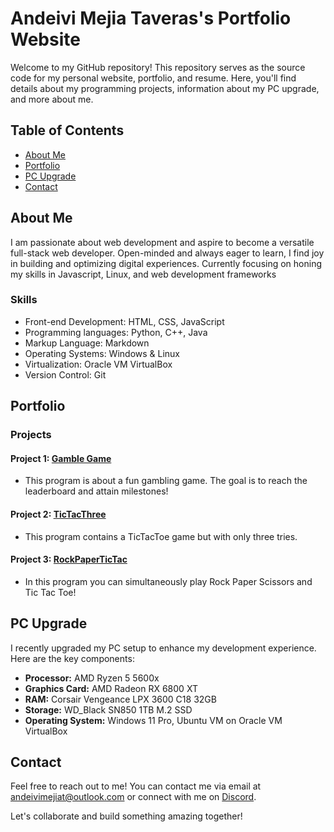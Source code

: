 # Andeivi Mejia Taveras's Portfolio Website

Welcome to my GitHub repository! This repository serves as the source code for my personal website, portfolio, and resume. Here, you'll find details about my programming projects, information about my PC upgrade, and more about me.

## Table of Contents

- [About Me](#about-me)
- [Portfolio](#portfolio)
- [PC Upgrade](#pc-upgrade)
- [Contact](#contact)

## About Me

I am passionate about web development and aspire to become a versatile full-stack web developer. Open-minded and always eager to learn, I find joy in building and optimizing digital experiences. Currently focusing on honing my skills in Javascript, Linux, and web development frameworks

### Skills

- Front-end Development: HTML, CSS, JavaScript
- Programming languages: Python, C++, Java
- Markup Language: Markdown
- Operating Systems: Windows & Linux
- Virtualization: Oracle VM VirtualBox
- Version Control: Git

## Portfolio

### Projects

#### Project 1: [Gamble Game](https://replit.com/@clumsy/GambleGame)
- This program is about a fun gambling game. The goal is to reach the leaderboard and attain milestones!

#### Project 2: [TicTacThree](https://replit.com/@clumsy/TicTacThree)
- This program contains a TicTacToe game but with only three tries.

#### Project 3: [RockPaperTicTac](https://replit.com/@clumsy/RockpaperTictac)
- In this program you can simultaneously play Rock Paper Scissors and Tic Tac Toe!

## PC Upgrade

I recently upgraded my PC setup to enhance my development experience. Here are the key components:

- **Processor:** AMD Ryzen 5 5600x
- **Graphics Card:** AMD Radeon RX 6800 XT
- **RAM:** Corsair Vengeance LPX 3600 C18 32GB
- **Storage:** WD_Black SN850 1TB M.2 SSD
- **Operating System:** Windows 11 Pro, Ubuntu VM on Oracle VM VirtualBox

## Contact

Feel free to reach out to me! You can contact me via email at [andeivimejiat@outlook.com](mailto:andeivimejiat@outlook.com) or connect with me on [Discord](https://discordapp.com/users/254781012792442880).

Let's collaborate and build something amazing together!
